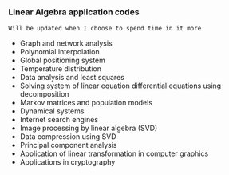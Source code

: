 ### Linear Algebra application codes 

` Will be updated when I choose to spend time in it more `


- Graph and network analysis
- Polynomial interpolation
-  Global positioning system
-  Temperature distribution
-  Data analysis and least squares
-  Solving system of linear equation differential equations using decomposition
-  Markov matrices and population models
- Dynamical systems
- Internet search engines
- Image processing by linear algebra (SVD)
- Data compression using SVD
- Principal component analysis
- Application of linear transformation in computer graphics
- Applications in cryptography
